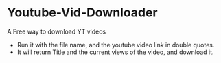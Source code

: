 # Youtube-Vid-Downloader
A Free way to download YT videos 

* Run it with the file name, and the youtube video link in double quotes.
* It will return Title and the current views of the video, and download it. 
